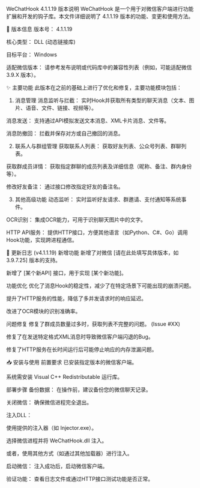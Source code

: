 WeChatHook 4.1.1.19 版本说明
WeChatHook 是一个用于对微信客户端进行功能扩展和开发的钩子库。本文件详细说明了 4.1.1.19 版本的功能、变更和使用方法。

📌 版本信息
版本号： 4.1.1.19

核心类型： DLL (动态链接库)

目标平台： Windows

适配微信版本： 请参考发布说明或代码库中的兼容性列表（例如，可能适配微信 3.9.X 版本）。


✨ 主要功能
此版本在之前的基础上进行了优化和修复，主要功能模块包括：

1. 消息管理
消息监听与拦截： 实时Hook并获取所有类型的聊天消息（文本、图片、语音、文件、链接、视频等）。

消息发送： 支持通过API模拟发送文本消息、XML卡片消息、文件等。

消息防撤回： 拦截并保存对方或自己撤回的消息。

2. 联系人与群组管理
获取联系人列表： 获取好友列表、公众号列表、群聊列表。

获取群成员详情： 获取指定群聊的成员列表及详细信息（昵称、备注、群内身份等）。

修改好友备注： 通过接口修改指定好友的备注名。

3. 其他高级功能
动态监听： 实时监听好友请求、群邀请、支付通知等系统事件。

OCR识别： 集成OCR能力，可用于识别聊天图片中的文字。

HTTP API服务： 提供HTTP接口，方便其他语言（如Python、C#、Go）调用Hook功能，实现跨进程通信。

🚀 更新日志 (v4.1.1.19)
新增功能
新增了对微信 [请在此处填写具体版本，如 3.9.7.25] 版本的支持。

新增了 [某个新API] 接口，用于实现 [某个新功能]。

功能优化
优化了消息Hook的稳定性，减少了在特定场景下可能出现的崩溃问题。

提升了HTTP服务的性能，降低了多并发请求时的响应延迟。

改进了OCR模块的识别准确率。

问题修复
修复了群成员数量过多时，获取列表不完整的问题。 (Issue #XX)

修复了在发送特定格式XML消息时导致微信客户端闪退的Bug。

修复了HTTP服务在长时间运行后可能停止响应的内存泄漏问题。

📥 安装与使用
前置要求
已安装指定版本的微信客户端。

系统需安装 Visual C++ Redistributable 运行库。

部署步骤
备份数据： 在操作前，建议备份您的微信聊天记录。

关闭微信： 确保微信进程完全退出。

注入DLL：

使用提供的注入器（如 Injector.exe）。

选择微信进程并将 WeChatHook.dll 注入。

或者，使用其他方式（如通过其他加载器）进行注入。

启动微信： 注入成功后，启动微信客户端。

验证功能： 查看日志文件或通过HTTP接口测试功能是否正常。
